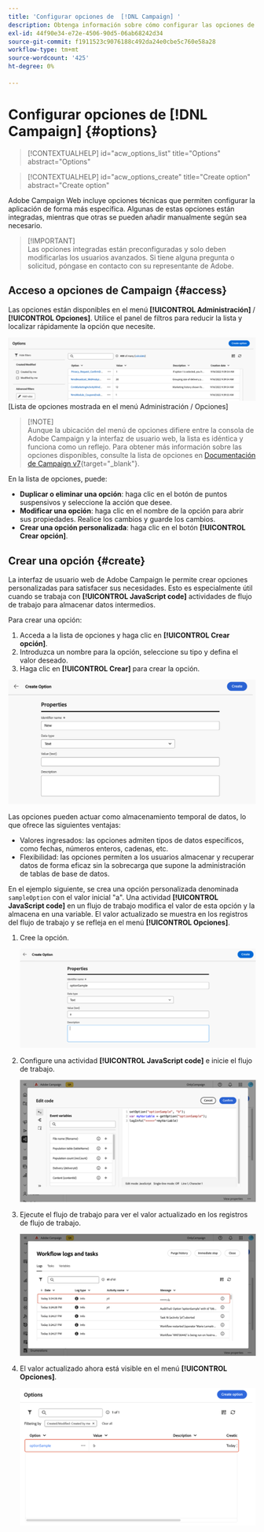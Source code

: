 ```yaml
---
title: 'Configurar opciones de  [!DNL Campaign] '
description: Obtenga información sobre cómo configurar las opciones de Campaign y crear sus propias opciones personalizadas.
exl-id: 44f90e34-e72e-4506-90d5-06ab68242d34
source-git-commit: f1911523c9076188c492da24e0cbe5c760e58a28
workflow-type: tm+mt
source-wordcount: '425'
ht-degree: 0%

---
```


# Configurar opciones de [!DNL Campaign] {#options}

>[!CONTEXTUALHELP]
>id="acw_options_list"
>title="Options"
>abstract="Options"

>[!CONTEXTUALHELP]
>id="acw_options_create"
>title="Create option"
>abstract="Create option"

Adobe Campaign Web incluye opciones técnicas que permiten configurar la aplicación de forma más específica. Algunas de estas opciones están integradas, mientras que otras se pueden añadir manualmente según sea necesario.

>[!IMPORTANT]\
Las opciones integradas están preconfiguradas y solo deben modificarlas los usuarios avanzados. Si tiene alguna pregunta o solicitud, póngase en contacto con su representante de Adobe.

## Acceso a opciones de Campaign {#access}

Las opciones están disponibles en el menú **[!UICONTROL Administración]** / **[!UICONTROL Opciones]**. Utilice el panel de filtros para reducir la lista y localizar rápidamente la opción que necesite.

![](assets/options-list.png)\
[Lista de opciones mostrada en el menú Administración / Opciones]

>[!NOTE]\
Aunque la ubicación del menú de opciones difiere entre la consola de Adobe Campaign y la interfaz de usuario web, la lista es idéntica y funciona como un reflejo. Para obtener más información sobre las opciones disponibles, consulte la lista de opciones en [Documentación de Campaign v7](https://experienceleague.adobe.com/en/docs/campaign-classic/using/installing-campaign-classic/appendices/configuring-campaign-options){target="_blank"}.

En la lista de opciones, puede:

* **Duplicar o eliminar una opción**: haga clic en el botón de puntos suspensivos y seleccione la acción que desee.
* **Modificar una opción**: haga clic en el nombre de la opción para abrir sus propiedades. Realice los cambios y guarde los cambios.
* **Crear una opción personalizada**: haga clic en el botón **[!UICONTROL Crear opción]**.

## Crear una opción {#create}

La interfaz de usuario web de Adobe Campaign le permite crear opciones personalizadas para satisfacer sus necesidades. Esto es especialmente útil cuando se trabaja con **[!UICONTROL JavaScript code]** actividades de flujo de trabajo para almacenar datos intermedios.

Para crear una opción:

1. Acceda a la lista de opciones y haga clic en **[!UICONTROL Crear opción]**.
1. Introduzca un nombre para la opción, seleccione su tipo y defina el valor deseado.
1. Haga clic en **[!UICONTROL Crear]** para crear la opción.

![Crear interfaz de opciones que muestra campos para nombre, tipo y valor](assets/options-create.png)

Las opciones pueden actuar como almacenamiento temporal de datos, lo que ofrece las siguientes ventajas:

* Valores ingresados: las opciones admiten tipos de datos específicos, como fechas, números enteros, cadenas, etc.
* Flexibilidad: las opciones permiten a los usuarios almacenar y recuperar datos de forma eficaz sin la sobrecarga que supone la administración de tablas de base de datos.

En el ejemplo siguiente, se crea una opción personalizada denominada `sampleOption` con el valor inicial &quot;a&quot;. Una actividad **[!UICONTROL JavaScript code]** en un flujo de trabajo modifica el valor de esta opción y la almacena en una variable. El valor actualizado se muestra en los registros del flujo de trabajo y se refleja en el menú **[!UICONTROL Opciones]**.

1. Cree la opción.

   ![Interfaz de creación de opciones personalizadas que muestra el nombre `sampleOption` y el valor inicial &quot;a&quot;](assets/options-sample-create.png)

1. Configure una actividad **[!UICONTROL JavaScript code]** e inicie el flujo de trabajo.

   ![Interfaz de configuración de actividad de código JavaScript](assets/options-sample-javascript.png)

1. Ejecute el flujo de trabajo para ver el valor actualizado en los registros de flujo de trabajo.

   ![Registros de trabajo que muestran el valor actualizado de la opción personalizada](assets/options-sample-logs.png)

1. El valor actualizado ahora está visible en el menú **[!UICONTROL Opciones]**.

   ![Menú de opciones que muestra el valor actualizado de la opción personalizada](assets/options-sample-updated.png)